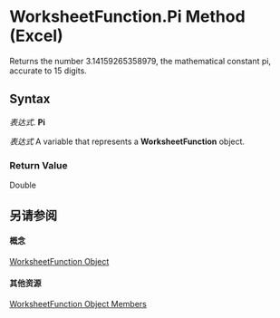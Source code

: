 
# WorksheetFunction.Pi Method (Excel)

Returns the number 3.14159265358979, the mathematical constant pi, accurate to 15 digits.


## Syntax

 _表达式_. **Pi**

 _表达式_ A variable that represents a **WorksheetFunction** object.


### Return Value

Double


## 另请参阅


#### 概念


[WorksheetFunction Object](7b1d5639-363d-632c-2cf0-2232562646b6.md)
#### 其他资源


[WorksheetFunction Object Members](http://msdn.microsoft.com/library/6811ca87-4b53-0bff-88c9-30bf7497879a%28Office.15%29.aspx)